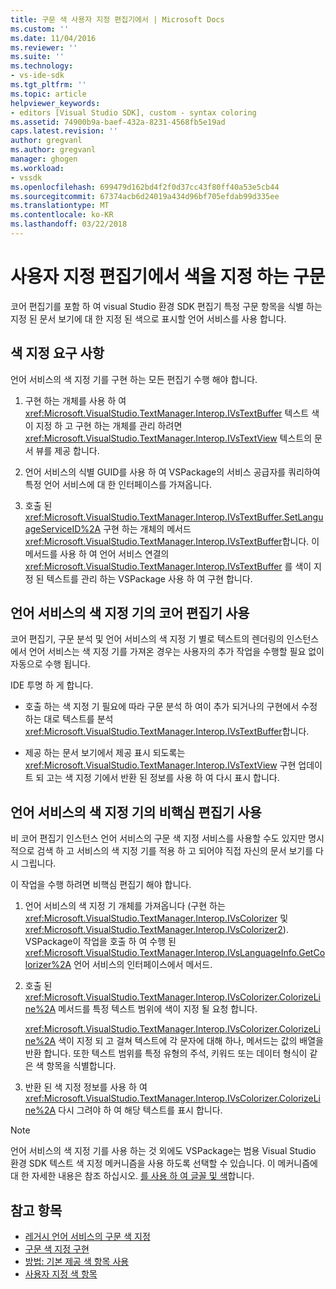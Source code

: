 ```yaml
---
title: 구문 색 사용자 지정 편집기에서 | Microsoft Docs
ms.custom: ''
ms.date: 11/04/2016
ms.reviewer: ''
ms.suite: ''
ms.technology:
- vs-ide-sdk
ms.tgt_pltfrm: ''
ms.topic: article
helpviewer_keywords:
- editors [Visual Studio SDK], custom - syntax coloring
ms.assetid: 74900b9a-baef-432a-8231-4568fb5e19ad
caps.latest.revision: ''
author: gregvanl
ms.author: gregvanl
manager: ghogen
ms.workload:
- vssdk
ms.openlocfilehash: 699479d162bd4f2f0d37cc43f80ff40a53e5cb44
ms.sourcegitcommit: 67374acb6d24019a434d96bf705efdab99d335ee
ms.translationtype: MT
ms.contentlocale: ko-KR
ms.lasthandoff: 03/22/2018
---
```

# <a name="syntax-coloring-in-custom-editors"></a>사용자 지정 편집기에서 색을 지정 하는 구문
코어 편집기를 포함 하 여 visual Studio 환경 SDK 편집기 특정 구문 항목을 식별 하는 지정 된 문서 보기에 대 한 지정 된 색으로 표시할 언어 서비스를 사용 합니다.

## <a name="colorization-requirements"></a>색 지정 요구 사항
 언어 서비스의 색 지정 기를 구현 하는 모든 편집기 수행 해야 합니다.

1.  구현 하는 개체를 사용 하 여 <xref:Microsoft.VisualStudio.TextManager.Interop.IVsTextBuffer> 텍스트 색이 지정 하 고 구현 하는 개체를 관리 하려면 <xref:Microsoft.VisualStudio.TextManager.Interop.IVsTextView> 텍스트의 문서 뷰를 제공 합니다.

2.  언어 서비스의 식별 GUID를 사용 하 여 VSPackage의 서비스 공급자를 쿼리하여 특정 언어 서비스에 대 한 인터페이스를 가져옵니다.

3.  호출 된 <xref:Microsoft.VisualStudio.TextManager.Interop.IVsTextBuffer.SetLanguageServiceID%2A> 구현 하는 개체의 메서드 <xref:Microsoft.VisualStudio.TextManager.Interop.IVsTextBuffer>합니다. 이 메서드를 사용 하 여 언어 서비스 연결의 <xref:Microsoft.VisualStudio.TextManager.Interop.IVsTextBuffer> 를 색이 지정 된 텍스트를 관리 하는 VSPackage 사용 하 여 구현 합니다.

## <a name="core-editor-usage-of-a-language-services-colorizer"></a>언어 서비스의 색 지정 기의 코어 편집기 사용
 코어 편집기, 구문 분석 및 언어 서비스의 색 지정 기 별로 텍스트의 렌더링의 인스턴스에서 언어 서비스는 색 지정 기를 가져온 경우는 사용자의 추가 작업을 수행할 필요 없이 자동으로 수행 됩니다.

 IDE 투명 하 게 합니다.

-   호출 하는 색 지정 기 필요에 따라 구문 분석 하 여이 추가 되거나의 구현에서 수정 하는 대로 텍스트를 분석 <xref:Microsoft.VisualStudio.TextManager.Interop.IVsTextBuffer>합니다.

-   제공 하는 문서 보기에서 제공 표시 되도록는 <xref:Microsoft.VisualStudio.TextManager.Interop.IVsTextView> 구현 업데이트 되 고는 색 지정 기에서 반환 된 정보를 사용 하 여 다시 표시 합니다.

## <a name="non-core-editor-usage-of-a-language-services-colorizer"></a>언어 서비스의 색 지정 기의 비핵심 편집기 사용
 비 코어 편집기 인스턴스 언어 서비스의 구문 색 지정 서비스를 사용할 수도 있지만 명시적으로 검색 하 고 서비스의 색 지정 기를 적용 하 고 되어야 직접 자신의 문서 보기를 다시 그립니다.

 이 작업을 수행 하려면 비핵심 편집기 해야 합니다.

1.  언어 서비스의 색 지정 기 개체를 가져옵니다 (구현 하는 <xref:Microsoft.VisualStudio.TextManager.Interop.IVsColorizer> 및 <xref:Microsoft.VisualStudio.TextManager.Interop.IVsColorizer2>). VSPackage이 작업을 호출 하 여 수행 된 <xref:Microsoft.VisualStudio.TextManager.Interop.IVsLanguageInfo.GetColorizer%2A> 언어 서비스의 인터페이스에서 메서드.

2.  호출 된 <xref:Microsoft.VisualStudio.TextManager.Interop.IVsColorizer.ColorizeLine%2A> 메서드를 특정 텍스트 범위에 색이 지정 될 요청 합니다.

     <xref:Microsoft.VisualStudio.TextManager.Interop.IVsColorizer.ColorizeLine%2A> 색이 지정 되 고 걸쳐 텍스트에 각 문자에 대해 하나, 메서드는 값의 배열을 반환 합니다. 또한 텍스트 범위를 특정 유형의 주석, 키워드 또는 데이터 형식이 같은 색 항목을 식별합니다.

3.  반환 된 색 지정 정보를 사용 하 여 <xref:Microsoft.VisualStudio.TextManager.Interop.IVsColorizer.ColorizeLine%2A> 다시 그려야 하 여 해당 텍스트를 표시 합니다.

> [!NOTE]
> 언어 서비스의 색 지정 기를 사용 하는 것 외에도 VSPackage는 범용 Visual Studio 환경 SDK 텍스트 색 지정 메커니즘을 사용 하도록 선택할 수 있습니다. 이 메커니즘에 대 한 자세한 내용은 참조 하십시오. [를 사용 하 여 글꼴 및 색](../extensibility/using-fonts-and-colors.md)합니다.

## <a name="see-also"></a>참고 항목

- [레거시 언어 서비스의 구문 색 지정](../extensibility/internals/syntax-coloring-in-a-legacy-language-service.md)
- [구문 색 지정 구현](../extensibility/internals/implementing-syntax-coloring.md)
- [방법: 기본 제공 색 항목 사용](../extensibility/internals/how-to-use-built-in-colorable-items.md)
- [사용자 지정 색 항목](../extensibility/internals/custom-colorable-items.md)